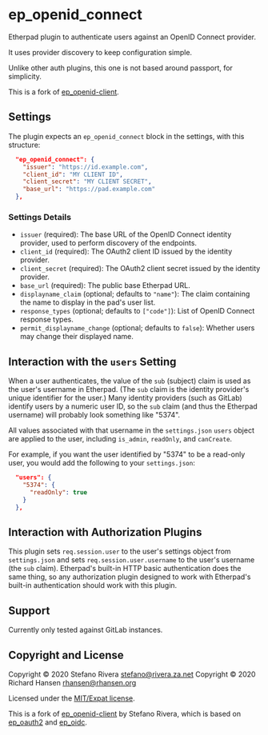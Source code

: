 # ep\_openid\_connect

Etherpad plugin to authenticate users against an OpenID Connect provider.

It uses provider discovery to keep configuration simple.

Unlike other auth plugins, this one is not based around passport, for
simplicity.

This is a fork of
[ep\_openid-client](https://github.com/stefanor/ep_openid-client).

## Settings

The plugin expects an `ep_openid_connect` block in the settings, with
this structure:

```json
  "ep_openid_connect": {
    "issuer": "https://id.example.com",
    "client_id": "MY CLIENT ID",
    "client_secret": "MY CLIENT SECRET",
    "base_url": "https://pad.example.com"
  },
```

### Settings Details

* `issuer` (required): The base URL of the OpenID Connect identity provider,
  used to perform discovery of the endpoints.
* `client_id` (required): The OAuth2 client ID issued by the identity provider.
* `client_secret` (required): The OAuth2 client secret issued by the identity
  provider.
* `base_url` (required): The public base Etherpad URL.
* `displayname_claim` (optional; defaults to `"name"`): The claim containing the
  name to display in the pad's user list.
* `response_types` (optional; defaults to `["code"]`): List of OpenID Connect
  response types.
* `permit_displayname_change` (optional; defaults to `false`): Whether users may
  change their displayed name.

## Interaction with the `users` Setting

When a user authenticates, the value of the `sub` (subject) claim is used as the
user's username in Etherpad. (The `sub` claim is the identity provider's unique
identifier for the user.) Many identity providers (such as GitLab) identify
users by a numeric user ID, so the `sub` claim (and thus the Etherpad username)
will probably look something like "5374".

All values associated with that username in the `settings.json` `users` object
are applied to the user, including `is_admin`, `readOnly`, and `canCreate`.

For example, if you want the user identified by "5374" to be a read-only user,
you would add the following to your `settings.json`:

```json
  "users": {
    "5374": {
      "readOnly": true
    }
  },
```

## Interaction with Authorization Plugins

This plugin sets `req.session.user` to the user's settings object from
`settings.json` and sets `req.session.user.username` to the user's username (the
`sub` claim). Etherpad's built-in HTTP basic authentication does the same thing,
so any authorization plugin designed to work with Etherpad's built-in
authentication should work with this plugin.

## Support

Currently only tested against GitLab instances.

## Copyright and License

Copyright © 2020 Stefano Rivera <stefano@rivera.za.net>
Copyright © 2020 Richard Hansen <rhansen@rhansen.org>

Licensed under the [MIT/Expat license](LICENSE).

This is a fork of
[ep\_openid-client](https://github.com/stefanor/ep_openid-client) by Stefano
Rivera, which is based on
[ep\_oauth2](https://github.com/HumanBrainProject/ep_oauth2) and
[ep\_oidc](https://github.com/ToniIltanen/ep_oidc).
